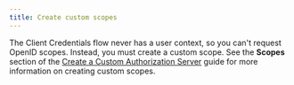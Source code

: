```yaml
---
title: Create custom scopes
---
```


The Client Credentials flow never has a user context, so you can't request OpenID scopes. Instead, you must create a custom scope. See the **Scopes** section of the [Create a Custom Authorization Server](/docs/guides/customize-authz-server/create-scopes/) guide for more information on creating custom scopes.

<NextSectionLink/>
